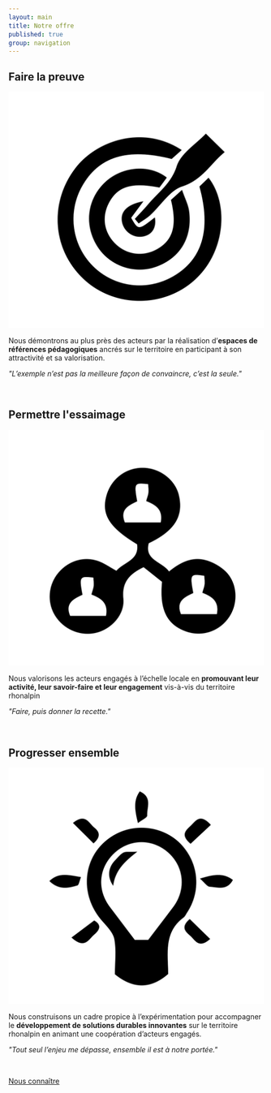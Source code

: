 ```yaml
---
layout: main
title: Notre offre
published: true
group: navigation
---
```



<section markdown="1" class="center">

## Faire la preuve  

<img src="assets/images/offre_pictos-14.svg">  

<br>

Nous démontrons au plus près des acteurs par la réalisation d’**espaces de références pédagogiques** ancrés sur le territoire en participant à son attractivité et sa valorisation.  

*"L’exemple n’est pas la meilleure façon de convaincre, c’est la seule."*  

<br>

## Permettre l'essaimage  
<img src="assets/images/offre_pictos-15.svg">  

<br>

Nous valorisons les acteurs engagés à l’échelle locale en **promouvant leur activité, leur savoir-faire et leur engagement** vis-à-vis du territoire rhonalpin

*"Faire, puis donner la recette."*

<br>

## Progresser ensemble  
<img src="assets/images/offre_pictos-16.svg">  

<br>

Nous construisons un cadre propice à l’expérimentation pour accompagner le **développement de solutions durables innovantes** sur le territoire rhonalpin en animant une coopération d’acteurs engagés.

*"Tout seul l’enjeu me dépasse, ensemble il est à notre portée."*

<br>

  <a href="01-nous-sommes.html" class="button">Nous connaître</a>
  </section>
